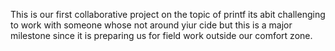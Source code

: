 This is our first collaborative project on the topic of printf
its abit challenging to work with someone whose not around yiur cide but this is a major milestone since it is preparing us for field work outside our comfort zone.
